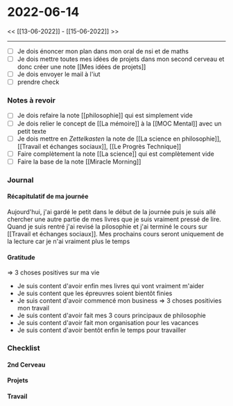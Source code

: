 

# 2022-06-14

<< [[13-06-2022]] - [[15-06-2022]] >>

---

- [ ] Je dois énoncer mon plan dans mon oral de nsi et de maths
- [ ] Je dois mettre toutes mes idées de projets dans mon second cerveau et donc créer une note [[Mes idées de projets]]
- [ ] Je dois envoyer le mail à l'iut
- [ ] prendre check

### Notes à revoir

- [ ] Je dois refaire la note [[philosophie]] qui est simplement vide
- [ ] Je dois relier le concept de [[La mémoire]] à la [[MOC Mental]] avec un petit texte
- [ ] Je dois mettre en *Zettelkasten* la note de [[La science en philosophie]], [[Travail et échanges sociaux]], [[Le Progrès Technique]]
- [ ] Faire complètement la note [[La science]] qui est complètement vide
- [ ] Faire la base de la note [[Miracle Morning]]

### Journal

#### Récapitulatif de ma journée

Aujourd'hui, j'ai gardé le petit dans le début de la journée puis je suis allé chercher une autre partie de mes livres que je suis vraiment pressé de lire. Quand je suis rentré j'ai revisé la pilosophie et j'ai terminé le cours sur [[Travail et échanges sociaux]]. Mes prochains cours seront uniquement de la lecture car je n'ai vraiment plus le temps

#### Gratitude

=> 3 choses positives sur ma vie
- Je suis content d'avoir enfin mes livres qui vont vraiment m'aider
- Je suis content que les épreuvres soient bientôt finies
- Je suis content d'avoir commencé mon business
=> 3 choses positivies mon travail
- Je suis content d'avoir fait mes 3 cours principaux de philosophie
- Je suis content d'avoir fait mon organisation pour les vacances
- Je suis content d'avoir bentôt enfin le temps pour travailler


### Checklist

#### 2nd Cerveau

#### Projets

#### Travail



